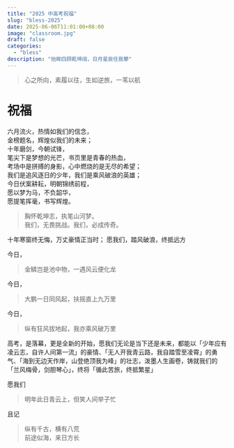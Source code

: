 ```yaml
---
title: "2025 中高考祝福"
slug: "bless-2025"
date: 2025-06-06T11:01:00+08:00
image: "classroom.jpg"
draft: false
categories:
  - "bless"
description: "抬眸四顾乾坤阔，日月星辰任我攀"
---
```


> 心之所向，素履以往，生如逆旅，一苇以航

# 祝福

六月流火，热情如我们的信念，  
金榜题名，辉煌似我们的未来；  
十年磨剑，今朝试锋，  
笔尖下是梦想的光芒，书页里是青春的热血，  
考场中是拼搏的身影，心中燃烧的是无尽的希望；  
我们是追风逐日的少年，我们是乘风破浪的英雄；  
今日伏案耕耘，明朝锦绣前程，  
愿以梦为马，不负韶华，  
愿提笔挥毫，书写辉煌。  

> 胸怀乾坤志，执笔山河梦。  
> 我们，无畏挑战。我们，必成传奇。

十年寒窗终无悔，万丈豪情正当时；
愿我们，踏风破浪，终抵远方

今日，

>金鳞岂是池中物，一遇风云便化龙

今日，

> 大鹏一日同风起，扶摇直上九万里

今日，

> 纵有狂风拔地起，我亦乘风破万里

高考，是落幕，更是全新的开始，愿我们无论是当下还是未来，都能以「少年应有凌云志，自许人间第一流」的豪情、「无人开我青云路，我自踏雪至凌霄」的勇气、「海到无边天作岸，山登绝顶我为峰」的壮志，泼墨人生画卷，铸就我们的「兰风梅骨，剑胆琴心」，终将「循此苦旅，终抵繁星」

愿我们

> 明年此日青云上，但笑人间举子忙

且记

>纵有千古，横有八荒  
>前途似海，来日方长